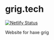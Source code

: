 # grig.tech

[![Netlify Status](https://api.netlify.com/api/v1/badges/f7f994e9-2365-4d28-ba18-25d4bf86086c/deploy-status)](https://app.netlify.com/sites/cranky-goldstine-714e09/deploys)

Website for haxe grig
